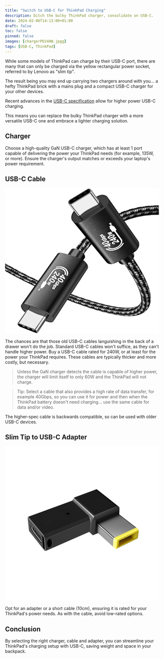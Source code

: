 ```yaml
---
title: "Switch to USB-C for ThinkPad Charging"
description: Ditch the bulky ThinkPad charger, consolidate on USB-C.
date: 2024-02-06T14:13:00+01:00
draft: false
toc: false
pinned: false
images: [chargerPD240W.jpgg]
tags: [USB-C, ThinkPad]
---
```


While some models of ThinkPad can charge by their USB-C port, there are many that can only be charged via the yellow rectangular power socket, referred to by Lenovo as "slim tip". 

The result being you may end up carrying two chargers around with you... a hefty ThinkPad brick with a mains plug and a compact USB-C charger for your other devices.

Recent advances in the [USB-C specification](https://www.usb.org/sites/default/files/2021-05/USB%20PG%20USB%20PD%203.1%20DevUpdate%20Announcement_FINAL.pdf) allow for higher power USB-C charging.

This means you can replace the bulky ThinkPad charger with a more versatile USB-C one and embrace a lighter charging solution.

<!--more-->

## Charger

Choose a high-quality GaN USB-C charger, which has at least 1 port capable of delivering the power your ThinkPad needs (for example, 135W, or more).  Ensure the charger's output matches or exceeds your laptop's power requirement.

## USB-C Cable

![USB-C Cable 240W and 40Gbps data transfer](USBCCable240W40Gb.jpg)

The chances are that those old USB-C cables languishing in the back of a drawer won't do the job.  Standard USB-C cables won't suffice, as they can't handle higher power.  Buy a USB-C cable rated for 240W, or at least for the power your ThinkPad requires.  These cables are typically thicker and more costly, but necessary.

> Unless the GaN charger detects the cable is capable of higher power, the charger will limit itself to only 60W and the ThinkPad will not charge.

> Tip:  Select a cable that also provides a high rate of data transfer, for example 40Gbps, so you can use it for power and then when the ThinkPad battery doesn't need charging... use the same cable for data and/or video.

The higher-spec cable is backwards compatible, so can be used with older USB-C devices.

## Slim Tip to USB-C Adapter

![Slim Tp To USB-C Adapter](ThinkPadSlimTipAdapter.jpg)

Opt for an adapter or a short cable (10cm), ensuring it is rated for your ThinkPad's power needs.  As with the cable, avoid low-rated options.

## Conclusion

By selecting the right charger, cable and adapter, you can streamline your ThinkPad's charging setup with USB-C, saving weight and space in your backpack.